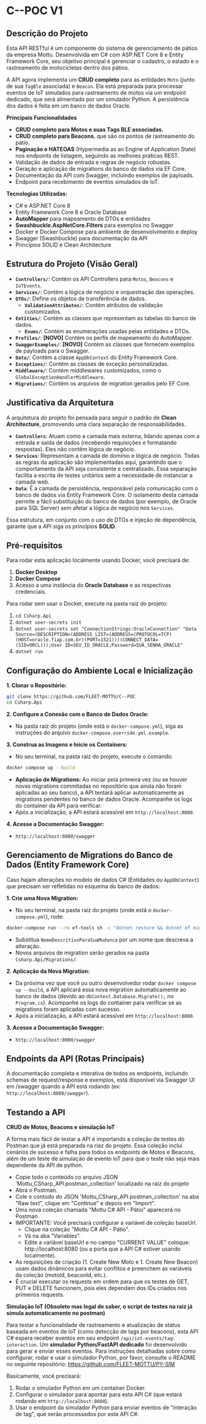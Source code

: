# C--POC V1


## Descrição do Projeto

Esta API RESTful é um componente do sistema de gerenciamento de pátios da empresa Mottu. Desenvolvida em C# com ASP.NET Core 8 e Entity Framework Core, seu objetivo principal é gerenciar o cadastro, o estado e o rastreamento de motocicletas dentro dos pátios.


A API agora implementa um **CRUD completo** para as entidades `Moto` (junto de sua `TagBle` associada) e `Beacon`. Ela está preparada para processar eventos de IoT simulados para rastreamento de motos via um endpoint dedicado, que será alimentado por um simulador Python. A persistência dos dados é feita em um banco de dados Oracle.

**Principais Funcionalidades**
* **CRUD completo para Motos e suas Tags BLE associadas.**
* **CRUD completo para Beacons**, que são os pontos de rastreamento do pátio.
* **Paginação e HATEOAS** (Hypermedia as an Engine of Application State) nos endpoints de listagem, seguindo as melhores práticas REST.
* Validação de dados de entrada e regras de negócio robustas.
* Geração e aplicação de migrations do banco de dados via EF Core.
* Documentação da API com Swagger, incluindo exemplos de payloads.
* Endpoint para recebimento de eventos simulados de IoT.

**Tecnologias Utilizadas:**
* C# e ASP.NET Core 8
* Entity Framework Core 8 e Oracle Database
* **AutoMapper** para mapeamento de DTOs e entidades
* **Swashbuckle.AspNetCore.Filters** para exemplos no Swagger
* Docker e Docker Compose para ambiente de desenvolvimento e deploy
* Swagger (Swashbuckle) para documentação da API
* Princípios SOLID e Clean Architecture


## Estrutura do Projeto (Visão Geral)

* **`Controllers/`**: Contém os API Controllers para `Motos`, `Beacons` e `IoTEvents`.
* **`Services/`**: Contém a lógica de negócio e orquestração das operações.
* **`DTOs/`**: Define os objetos de transferência de dados.
    * **`ValidationAttributes/`**: Contém atributos de validação customizados.
* **`Entities/`**: Contém as classes que representam as tabelas do banco de dados.
    * **`Enums/`**: Contém as enumerações usadas pelas entidades e DTOs.
* **`Profiles/`**: **[NOVO]** Contém os perfis de mapeamento do AutoMapper.
* **`SwaggerExamples/`**: **[NOVO]** Contém as classes que fornecem exemplos de payloads para o Swagger.
* **`Data/`**: Contém a classe `AppDbContext` do Entity Framework Core.
* **`Exceptions/`**: Contém as classes de exceção personalizadas.
* **`Middleware/`**: Contém middlewares customizados, como o `GlobalExceptionHandlerMiddleware`.
* **`Migrations/`**: Contém os arquivos de migration gerados pelo EF Core.


## Justificativa da Arquitetura

A arquitetura do projeto foi pensada para seguir o padrão de **Clean Architecture**, promovendo uma clara separação de responsabilidades.

* **`Controllers`**: Atuam como a camada mais externa, lidando apenas com a entrada e saída de dados (recebendo requisições e formatando respostas). Eles não contêm lógica de negócio.
* **`Services`**: Representam a camada de domínio e lógica de negócio. Todas as regras da aplicação são implementadas aqui, garantindo que o comportamento da API seja consistente e centralizado. Essa separação facilita a escrita de testes unitários sem a necessidade de instanciar a camada web.
* **`Data`**: É a camada de persistência, responsável pela comunicação com o banco de dados via Entity Framework Core. O isolamento desta camada permite a fácil substituição do banco de dados (por exemplo, de Oracle para SQL Server) sem afetar a lógica de negócio nos `Services`.

Essa estrutura, em conjunto com o uso de DTOs e injeção de dependência, garante que a API siga os princípios **SOLID**.


## Pré-requisitos

Para rodar esta aplicação localmente usando Docker, você precisará de:

1. **Docker Desktop**
2. **Docker Compose**
3. Acesso a uma instância do **Oracle Database** e as respectivas credenciais.

Para rodar sem usar o Docker, execute na pasta raiz do projeto:
1. `cd Csharp.Api`
2. `dotnet user-secrets init`
3. `dotnet user-secrets set "ConnectionStrings:OracleConnection" "Data Source=(DESCRIPTION=(ADDRESS_LIST=(ADDRESS=(PROTOCOL=TCP)(HOST=oracle.fiap.com.br)(PORT=1521)))(CONNECT_DATA=(SID=ORCL)));User ID=SEU_ID_ORACLE;Password=SUA_SENHA_ORACLE"`
4. `dotnet run`

## Configuração do Ambiente Local e Inicialização

**1. Clonar o Repositório:**

```sh
git clone https://github.com/FLEET-MOTTU/C--POC
cd Csharp.Api
```

**2. Configure a Conexão com o Banco de Dados Oracle:**
* Na pasta raiz do projeto (onde está o `docker-compose.yml`), siga as instruções do arquivo `docker-compose.override.yml.example`.
 
 **3. Construa as Imagens e Inicie os Containers:**
* No seu terminal, na pasta raiz do projeto, execute o comando:

```sh
docker compose up --build
```

* **Aplicação de Migrations:** Ao iniciar pela primeira vez (ou se houver novas migrations commitadas no repositório que ainda não foram aplicadas ao seu banco), a API tentará aplicar automaticamente as migrations pendentes no banco de dados Oracle. Acompanhe os logs do container da API para verificar.
* Após a inicialização, a API estará acessível em `http://localhost:8080`.

**4. Acesse a Documentação Swagger:**
* `http://localhost:8080/swagger`


## Gerenciamento de Migrations do Banco de Dados (Entity Framework Core)

Caso hajam alterações no modelo de dados C# (Entidades ou `AppDbContext`) que precisam ser refletidas no esquema do banco de dados:

**1. Crie uma Nova Migration:**
* No seu terminal, na pasta raiz do projeto (onde está o `docker-compose.yml`), rode:

```sh       
docker-compose run --rm ef-tools sh -c "dotnet restore && dotnet ef migrations add NomeDescritivoParaSuaMudanca --verbose"
```

* Substitua `NomeDescritivoParaSuaMudanca` por um nome que descreva a alteração.
* Novos arquivos de migration serão gerados na pasta `Csharp.Api/Migrations/`.

**2. Aplicação da Nova Migration:**
* Da próxima vez que você ou outro desenvolvedor rodar `docker compose up --build`, a API aplicará essa nova migration automaticamente ao banco de dados (devido ao `dbContext.Database.Migrate();` no `Program.cs`). Acompanhe os logs do container para verificar se as migrations foram aplicadas com sucesso.
* Após a inicialização, a API estará acessível em `http://localhost:8080`.

**3. Acesse a Documentação Swagger:**
* `http://localhost:8080/swagger`


## Endpoints da API (Rotas Principais)

A documentação completa e interativa de todos os endpoints, incluindo schemas de request/response e exemplos, está disponível via Swagger UI em /swagger quando a API está rodando (ex: `http://localhost:8080/swagger`).


## Testando a API

**CRUD de Motos, Beacons e simulação IoT**

A forma mais fácil de testar a API é importando a coleção de testes do Postman que já está preparada na riaz do projeto. Essa coleção inclui cenários de sucesso e falha para todos os endpoints de Motos e Beacons, além de um teste de simulação de evento IoT para que o teste não seja mais dependente da API de python.

* Copie todo o conteúdo co arquivo JSON 'Mottu_CSharp_API.postman_collection' localizado na raiz do projeto
* Abra o Postman.
* Cole o contúdo do JSON 'Mottu_CSharp_API.postman_collection' na aba "Raw text", clique em "Continue" e depois em "Import".
* Uma nova coleção chamada "Mottu C# API - Pátio" aparecerá no Postman.
* IMPORTANTE: Você precisará configurar a variável de coleção baseUrl.
    * Clique na coleção "Mottu C# API - Pátio".
    * Vá na aba "Variables".
    * Edite a variável baseUrl e no campo "CURRENT VALUE" coloque: http://localhost:8080 (ou a porta que a API C# estiver usando localmente).
* As requisições de criação (1. Create New Moto e 1. Create New Beacon) usam dados dinâmicos para evitar conflitos e preenchem as variáveis da coleção (motoId, beaconId, etc.).
* É crucial executar os requests em ordem para que os testes de GET, PUT e DELETE funcionem, pois eles dependem dos IDs criados nos primeiros requests.


**Simulação IoT (Obsoleto mas legal de saber, o script de testes na raiz já simula automaticamente no postman)**

Para testar a funcionalidade de rastreamento e atualização de status baseada em eventos de IoT (como detecção de tags por beacons), esta API C# espera receber eventos em seu endpoint `/api/iot-events/tag-interaction`.
Um **simulador Python/FastAPI dedicado** foi desenvolvido para gerar e enviar esses eventos. Para instruções detalhadas sobre como configurar, rodar e usar o simulador Python, por favor, consulte o README no seguinte repositório: https://github.com/FLEET-MOTTU/PY-SIM

Basicamente, você precisará:
1.  Rodar o simulador Python em um container Docker.
2.  Configurar o simulador para apontar para esta API C# (que estará rodando em `http://localhost:8080`).
3.  Usar o endpoint do simulador Python para enviar eventos de "interação de tag", que serão processados por esta API C#.
